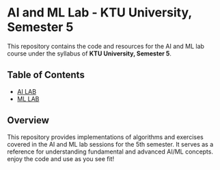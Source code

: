 # AI and ML Lab - KTU University, Semester 5

This repository contains the code and resources for the AI and ML lab course under the syllabus of **KTU University, Semester 5**.

## Table of Contents
- [AI LAB](AI/)
- [ML LAB](ML/)

## Overview
This repository provides implementations of algorithms and exercises covered in the AI and ML lab sessions for the 5th semester. It serves as a reference for understanding fundamental and advanced AI/ML concepts.
enjoy the code and use as you see fit!

